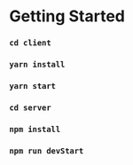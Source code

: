 # Getting Started

### `cd client`

### `yarn install`
### `yarn start`

### `cd server`
### `npm install`
### `npm run devStart`